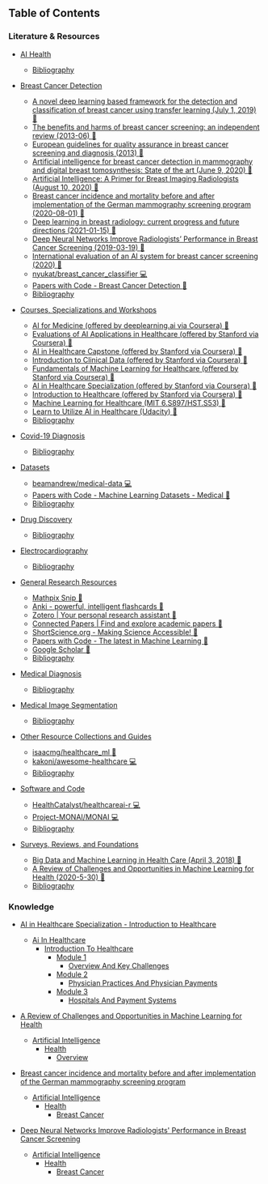 ## Table of Contents

### Literature & Resources


   * [AI Health](literature/ai_health.md#ai-health)
      * [Bibliography](literature/ai_health.md#bibliography)

   * [Breast Cancer Detection](literature/breast_cancer_detection.md#breast-cancer-detection)
      * [A novel deep learning based framework for the detection and classification of breast cancer using transfer learning (July 1, 2019) <g-emoji class="g-emoji" alias="book" fallback-src="https://github.githubassets.com/images/icons/emoji/unicode/1f4d6.png">📖</g-emoji>](literature/breast_cancer_detection.md#a-novel-deep-learning-based-framework-for-the-detection-and-classification-of-breast-cancer-using-transfer-learning-july-1-2019-book)
      * [The benefits and harms of breast cancer screening: an independent review (2013-06) <g-emoji class="g-emoji" alias="book" fallback-src="https://github.githubassets.com/images/icons/emoji/unicode/1f4d6.png">📖</g-emoji>](literature/breast_cancer_detection.md#the-benefits-and-harms-of-breast-cancer-screening-an-independent-review-2013-06-book)
      * [European guidelines for quality assurance in breast cancer screening and diagnosis (2013) <g-emoji class="g-emoji" alias="book" fallback-src="https://github.githubassets.com/images/icons/emoji/unicode/1f4d6.png">📖</g-emoji>](literature/breast_cancer_detection.md#european-guidelines-for-quality-assurance-in-breast-cancer-screening-and-diagnosis-2013-book)
      * [Artificial intelligence for breast cancer detection in mammography and digital breast tomosynthesis: State of the art (June 9, 2020) <g-emoji class="g-emoji" alias="book" fallback-src="https://github.githubassets.com/images/icons/emoji/unicode/1f4d6.png">📖</g-emoji>](literature/breast_cancer_detection.md#artificial-intelligence-for-breast-cancer-detection-in-mammography-and-digital-breast-tomosynthesis-state-of-the-art-june-9-2020-book)
      * [Artificial Intelligence: A Primer for Breast Imaging Radiologists (August 10, 2020) <g-emoji class="g-emoji" alias="book" fallback-src="https://github.githubassets.com/images/icons/emoji/unicode/1f4d6.png">📖</g-emoji>](literature/breast_cancer_detection.md#artificial-intelligence-a-primer-for-breast-imaging-radiologists-august-10-2020-book)
      * [Breast cancer incidence and mortality before and after implementation of the German mammography screening program (2020-08-01) <g-emoji class="g-emoji" alias="book" fallback-src="https://github.githubassets.com/images/icons/emoji/unicode/1f4d6.png">📖</g-emoji>](literature/breast_cancer_detection.md#breast-cancer-incidence-and-mortality-before-and-after-implementation-of-the-german-mammography-screening-program-2020-08-01-book)
      * [Deep learning in breast radiology: current progress and future directions (2021-01-15) <g-emoji class="g-emoji" alias="book" fallback-src="https://github.githubassets.com/images/icons/emoji/unicode/1f4d6.png">📖</g-emoji>](literature/breast_cancer_detection.md#deep-learning-in-breast-radiology-current-progress-and-future-directions-2021-01-15-book)
      * [Deep Neural Networks Improve Radiologists’ Performance in Breast Cancer Screening (2019-03-19) <g-emoji class="g-emoji" alias="book" fallback-src="https://github.githubassets.com/images/icons/emoji/unicode/1f4d6.png">📖</g-emoji>](literature/breast_cancer_detection.md#deep-neural-networks-improve-radiologists-performance-in-breast-cancer-screening-2019-03-19-book)
      * [International evaluation of an AI system for breast cancer screening (2020) <g-emoji class="g-emoji" alias="book" fallback-src="https://github.githubassets.com/images/icons/emoji/unicode/1f4d6.png">📖</g-emoji>](literature/breast_cancer_detection.md#international-evaluation-of-an-ai-system-for-breast-cancer-screening-2020-book)
      * [nyukat/breast_cancer_classifier <g-emoji class="g-emoji" alias="computer" fallback-src="https://github.githubassets.com/images/icons/emoji/unicode/1f4bb.png">💻</g-emoji>](literature/breast_cancer_detection.md#nyukatbreast_cancer_classifier-computer)
      * [Papers with Code - Breast Cancer Detection <g-emoji class="g-emoji" alias="book" fallback-src="https://github.githubassets.com/images/icons/emoji/unicode/1f4d6.png">📖</g-emoji>](literature/breast_cancer_detection.md#papers-with-code---breast-cancer-detection-book)
      * [Bibliography](literature/breast_cancer_detection.md#bibliography)

   * [Courses, Specializations and Workshops](literature/courses,_specializations_and_workshops.md#courses-specializations-and-workshops)
      * [AI for Medicine (offered by deeplearning.ai via Coursera) <g-emoji class="g-emoji" alias="book" fallback-src="https://github.githubassets.com/images/icons/emoji/unicode/1f4d6.png">📖</g-emoji>](literature/courses,_specializations_and_workshops.md#ai-for-medicine-offered-by-deeplearningai-via-coursera-book)
      * [Evaluations of AI Applications in Healthcare (offered by Stanford via Coursera) <g-emoji class="g-emoji" alias="book" fallback-src="https://github.githubassets.com/images/icons/emoji/unicode/1f4d6.png">📖</g-emoji>](literature/courses,_specializations_and_workshops.md#evaluations-of-ai-applications-in-healthcare-offered-by-stanford-via-coursera-book)
      * [AI in Healthcare Capstone (offered by Stanford via Coursera) <g-emoji class="g-emoji" alias="book" fallback-src="https://github.githubassets.com/images/icons/emoji/unicode/1f4d6.png">📖</g-emoji>](literature/courses,_specializations_and_workshops.md#ai-in-healthcare-capstone-offered-by-stanford-via-coursera-book)
      * [Introduction to Clinical Data (offered by Stanford via Coursera) <g-emoji class="g-emoji" alias="book" fallback-src="https://github.githubassets.com/images/icons/emoji/unicode/1f4d6.png">📖</g-emoji>](literature/courses,_specializations_and_workshops.md#introduction-to-clinical-data-offered-by-stanford-via-coursera-book)
      * [Fundamentals of Machine Learning for Healthcare (offered by Stanford via Coursera) <g-emoji class="g-emoji" alias="book" fallback-src="https://github.githubassets.com/images/icons/emoji/unicode/1f4d6.png">📖</g-emoji>](literature/courses,_specializations_and_workshops.md#fundamentals-of-machine-learning-for-healthcare-offered-by-stanford-via-coursera-book)
      * [AI in Healthcare Specialization (offered by Stanford via Coursera) <g-emoji class="g-emoji" alias="book" fallback-src="https://github.githubassets.com/images/icons/emoji/unicode/1f4d6.png">📖</g-emoji>](literature/courses,_specializations_and_workshops.md#ai-in-healthcare-specialization-offered-by-stanford-via-coursera-book)
      * [Introduction to Healthcare (offered by Stanford via Coursera) <g-emoji class="g-emoji" alias="book" fallback-src="https://github.githubassets.com/images/icons/emoji/unicode/1f4d6.png">📖</g-emoji>](literature/courses,_specializations_and_workshops.md#introduction-to-healthcare-offered-by-stanford-via-coursera-book)
      * [Machine Learning for Healthcare (MIT 6.S897/HST.S53) <g-emoji class="g-emoji" alias="book" fallback-src="https://github.githubassets.com/images/icons/emoji/unicode/1f4d6.png">📖</g-emoji>](literature/courses,_specializations_and_workshops.md#machine-learning-for-healthcare-mit-6s897hsts53-book)
      * [Learn to Utilize AI in Healthcare (Udacity) <g-emoji class="g-emoji" alias="book" fallback-src="https://github.githubassets.com/images/icons/emoji/unicode/1f4d6.png">📖</g-emoji>](literature/courses,_specializations_and_workshops.md#learn-to-utilize-ai-in-healthcare-udacity-book)
      * [Bibliography](literature/courses,_specializations_and_workshops.md#bibliography)

   * [Covid-19 Diagnosis](literature/covid-19_diagnosis.md#covid-19-diagnosis)
      * [Bibliography](literature/covid-19_diagnosis.md#bibliography)

   * [Datasets](literature/datasets.md#datasets)
      * [beamandrew/medical-data <g-emoji class="g-emoji" alias="computer" fallback-src="https://github.githubassets.com/images/icons/emoji/unicode/1f4bb.png">💻</g-emoji>](literature/datasets.md#beamandrewmedical-data-computer)
      * [Papers with Code - Machine Learning Datasets - Medical <g-emoji class="g-emoji" alias="book" fallback-src="https://github.githubassets.com/images/icons/emoji/unicode/1f4d6.png">📖</g-emoji>](literature/datasets.md#papers-with-code---machine-learning-datasets---medical-book)
      * [Bibliography](literature/datasets.md#bibliography)

   * [Drug Discovery](literature/drug_discovery.md#drug-discovery)
      * [Bibliography](literature/drug_discovery.md#bibliography)

   * [Electrocardiography](literature/electrocardiography.md#electrocardiography)
      * [Bibliography](literature/electrocardiography.md#bibliography)

   * [General Research Resources](literature/general_research_resources.md#general-research-resources)
      * [Mathpix Snip <g-emoji class="g-emoji" alias="book" fallback-src="https://github.githubassets.com/images/icons/emoji/unicode/1f4d6.png">📖</g-emoji>](literature/general_research_resources.md#mathpix-snip-book)
      * [Anki - powerful, intelligent flashcards <g-emoji class="g-emoji" alias="book" fallback-src="https://github.githubassets.com/images/icons/emoji/unicode/1f4d6.png">📖</g-emoji>](literature/general_research_resources.md#anki---powerful-intelligent-flashcards-book)
      * [Zotero | Your personal research assistant <g-emoji class="g-emoji" alias="book" fallback-src="https://github.githubassets.com/images/icons/emoji/unicode/1f4d6.png">📖</g-emoji>](literature/general_research_resources.md#zotero--your-personal-research-assistant-book)
      * [Connected Papers | Find and explore academic papers <g-emoji class="g-emoji" alias="book" fallback-src="https://github.githubassets.com/images/icons/emoji/unicode/1f4d6.png">📖</g-emoji>](literature/general_research_resources.md#connected-papers--find-and-explore-academic-papers-book)
      * [ShortScience.org - Making Science Accessible! <g-emoji class="g-emoji" alias="book" fallback-src="https://github.githubassets.com/images/icons/emoji/unicode/1f4d6.png">📖</g-emoji>](literature/general_research_resources.md#shortscienceorg---making-science-accessible-book)
      * [Papers with Code - The latest in Machine Learning <g-emoji class="g-emoji" alias="book" fallback-src="https://github.githubassets.com/images/icons/emoji/unicode/1f4d6.png">📖</g-emoji>](literature/general_research_resources.md#papers-with-code---the-latest-in-machine-learning-book)
      * [Google Scholar <g-emoji class="g-emoji" alias="book" fallback-src="https://github.githubassets.com/images/icons/emoji/unicode/1f4d6.png">📖</g-emoji>](literature/general_research_resources.md#google-scholar-book)
      * [Bibliography](literature/general_research_resources.md#bibliography)

   * [Medical Diagnosis](literature/medical_diagnosis.md#medical-diagnosis)
      * [Bibliography](literature/medical_diagnosis.md#bibliography)

   * [Medical Image Segmentation](literature/medical_image_segmentation.md#medical-image-segmentation)
      * [Bibliography](literature/medical_image_segmentation.md#bibliography)

   * [Other Resource Collections and Guides](literature/other_resource_collections_and_guides.md#other-resource-collections-and-guides)
      * [isaacmg/healthcare_ml <g-emoji class="g-emoji" alias="book" fallback-src="https://github.githubassets.com/images/icons/emoji/unicode/1f4d6.png">📖</g-emoji>](literature/other_resource_collections_and_guides.md#isaacmghealthcare_ml-book)
      * [kakoni/awesome-healthcare <g-emoji class="g-emoji" alias="computer" fallback-src="https://github.githubassets.com/images/icons/emoji/unicode/1f4bb.png">💻</g-emoji>](literature/other_resource_collections_and_guides.md#kakoniawesome-healthcare-computer)
      * [Bibliography](literature/other_resource_collections_and_guides.md#bibliography)

   * [Software and Code](literature/software_and_code.md#software-and-code)
      * [HealthCatalyst/healthcareai-r <g-emoji class="g-emoji" alias="computer" fallback-src="https://github.githubassets.com/images/icons/emoji/unicode/1f4bb.png">💻</g-emoji>](literature/software_and_code.md#healthcatalysthealthcareai-r-computer)
      * [Project-MONAI/MONAI <g-emoji class="g-emoji" alias="computer" fallback-src="https://github.githubassets.com/images/icons/emoji/unicode/1f4bb.png">💻</g-emoji>](literature/software_and_code.md#project-monaimonai-computer)
      * [Bibliography](literature/software_and_code.md#bibliography)

   * [Surveys, Reviews, and Foundations](literature/surveys,_reviews,_and_foundations.md#surveys-reviews-and-foundations)
      * [Big Data and Machine Learning in Health Care (April 3, 2018) <g-emoji class="g-emoji" alias="book" fallback-src="https://github.githubassets.com/images/icons/emoji/unicode/1f4d6.png">📖</g-emoji>](literature/surveys,_reviews,_and_foundations.md#big-data-and-machine-learning-in-health-care-april-3-2018-book)
      * [A Review of Challenges and Opportunities in Machine Learning for Health (2020-5-30) <g-emoji class="g-emoji" alias="book" fallback-src="https://github.githubassets.com/images/icons/emoji/unicode/1f4d6.png">📖</g-emoji>](literature/surveys,_reviews,_and_foundations.md#a-review-of-challenges-and-opportunities-in-machine-learning-for-health-2020-5-30-book)
      * [Bibliography](literature/surveys,_reviews,_and_foundations.md#bibliography)

### Knowledge


   * [AI in Healthcare Specialization - Introduction to Healthcare](knowledge/ai_in_healthcare_specialization_-_introduction_to_healthcare.md#ai-in-healthcare-specialization---introduction-to-healthcare)
      * [Ai In Healthcare](knowledge/ai_in_healthcare_specialization_-_introduction_to_healthcare.md#ai-in-healthcare)
         * [Introduction To Healthcare](knowledge/ai_in_healthcare_specialization_-_introduction_to_healthcare.md#introduction-to-healthcare)
            * [Module 1](knowledge/ai_in_healthcare_specialization_-_introduction_to_healthcare.md#module-1)
               * [Overview And Key Challenges](knowledge/ai_in_healthcare_specialization_-_introduction_to_healthcare.md#overview-and-key-challenges)
            * [Module 2](knowledge/ai_in_healthcare_specialization_-_introduction_to_healthcare.md#module-2)
               * [Physician Practices And Physician Payments](knowledge/ai_in_healthcare_specialization_-_introduction_to_healthcare.md#physician-practices-and-physician-payments)
            * [Module 3](knowledge/ai_in_healthcare_specialization_-_introduction_to_healthcare.md#module-3)
               * [Hospitals And Payment Systems](knowledge/ai_in_healthcare_specialization_-_introduction_to_healthcare.md#hospitals-and-payment-systems)

   * [A Review of Challenges and Opportunities in Machine Learning for Health](knowledge/a_review_of_challenges_and_opportunities_in_machine_learning_for_health.md#a-review-of-challenges-and-opportunities-in-machine-learning-for-health)
      * [Artificial Intelligence](knowledge/a_review_of_challenges_and_opportunities_in_machine_learning_for_health.md#artificial-intelligence)
         * [Health](knowledge/a_review_of_challenges_and_opportunities_in_machine_learning_for_health.md#health)
            * [Overview](knowledge/a_review_of_challenges_and_opportunities_in_machine_learning_for_health.md#overview)

   * [Breast cancer incidence and mortality before and after implementation of the German mammography screening program](knowledge/breast_cancer_incidence_and_mortality_before_and_after_implementation_of_the_german_mammography_screening_program.md#breast-cancer-incidence-and-mortality-before-and-after-implementation-of-the-german-mammography-screening-program)
      * [Artificial Intelligence](knowledge/breast_cancer_incidence_and_mortality_before_and_after_implementation_of_the_german_mammography_screening_program.md#artificial-intelligence)
         * [Health](knowledge/breast_cancer_incidence_and_mortality_before_and_after_implementation_of_the_german_mammography_screening_program.md#health)
            * [Breast Cancer](knowledge/breast_cancer_incidence_and_mortality_before_and_after_implementation_of_the_german_mammography_screening_program.md#breast-cancer)

   * [Deep Neural Networks Improve Radiologists' Performance in Breast Cancer Screening](knowledge/deep_neural_networks_improve_radiologists'_performance_in_breast_cancer_screening.md#deep-neural-networks-improve-radiologists-performance-in-breast-cancer-screening)
      * [Artificial Intelligence](knowledge/deep_neural_networks_improve_radiologists'_performance_in_breast_cancer_screening.md#artificial-intelligence)
         * [Health](knowledge/deep_neural_networks_improve_radiologists'_performance_in_breast_cancer_screening.md#health)
            * [Breast Cancer](knowledge/deep_neural_networks_improve_radiologists'_performance_in_breast_cancer_screening.md#breast-cancer)


